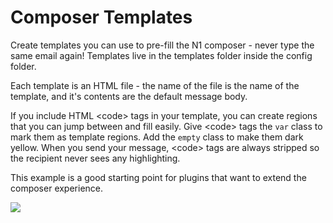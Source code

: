 # Composer Templates

Create templates you can use to pre-fill the N1 composer - never type the same
email again! Templates live in the templates folder inside the config folder.

Each template is an HTML file - the name of the file is the name of the template,
and it's contents are the default message body.

If you include HTML &lt;code&gt; tags in your template, you can create
regions that you can jump between and fill easily.
Give &lt;code&gt; tags the `var` class to mark them as template regions. Add
the `empty` class to make them dark yellow. When you send your message, &lt;code&gt;
tags are always stripped so the recipient never sees any highlighting.

This example is a good starting point for plugins that want to extend the composer
experience.

<img src="https://raw.githubusercontent.com/nylas/nylas-mail/master/internal_packages/composer-templates/screenshot.png">

